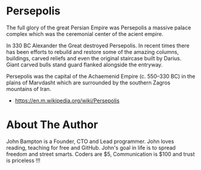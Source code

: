 # Persepolis

The full glory of the great Persian Empire was Persepolis a massive palace
complex which was the ceremonial center of the acient empire.

In 330 BC Alexander the Great destroyed Persepolis. In recent times there has
been efforts to rebuild and restore some of the amazing columns, buildings,
carved reliefs and even the original staircase built by Darius. Giant carved
bulls stand guard flanked alongside the entryway.

Persepolis was the capital of the Achaemenid Empire (c. 550–330 BC) in the
plains of Marvdasht which are surrounded by the southern Zagros mountains of
Iran.

- <https://en.m.wikipedia.org/wiki/Persepolis>

# About The Author

John Bampton is a Founder, CTO and Lead programmer. John loves reading, teaching
for free and GitHub. John's goal in life is to spread freedom and street smarts.
Coders are $5, Communication is $100 and trust is priceless !!!
